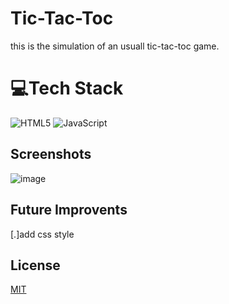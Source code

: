 # Tic-Tac-Toc
this is the simulation of an usuall tic-tac-toc game. 

# 💻Tech Stack
![HTML5](https://img.shields.io/badge/html5-%23E34F26.svg?style=for-the-badge&logo=html5&logoColor=white) ![JavaScript](https://img.shields.io/badge/javascript-%23323330.svg?style=for-the-badge&logo=javascript&logoColor=%23F7DF1E)

## Screenshots

![image](https://user-images.githubusercontent.com/101306063/180912447-a191d0ae-8d9c-4721-a9d8-0374bc900883.png)


## Future Improvents
[.]add css style

## License

[MIT](https://choosealicense.com/licenses/mit/)
